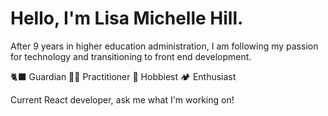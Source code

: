 # Hello, I'm Lisa Michelle Hill.
After 9 years in higher education administration, I am following my passion for technology and transitioning to front end development.

🐈‍⬛ Guardian
🧘‍♀️ Practitioner
🧗 Hobbiest
🏕️ Enthusiast

Current React developer, ask me what I'm working on!
